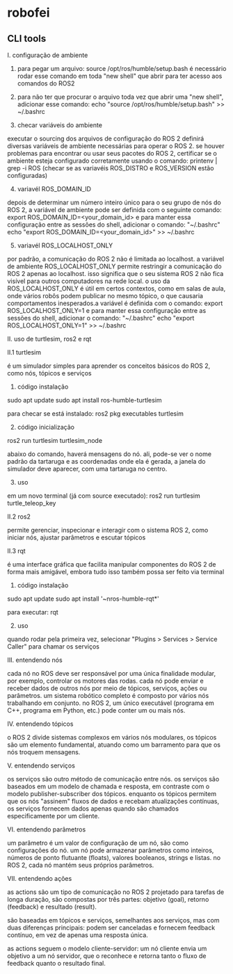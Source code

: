 # robofei

## CLI tools

I. configuração de ambiente

1. para pegar um arquivo: source /opt/ros/humble/setup.bash
é necessário rodar esse comando em toda "new shell" que abrir para ter acesso aos comandos do ROS2

2. para não ter que procurar o arquivo toda vez que abrir uma "new shell", adicionar esse comando:
echo "source /opt/ros/humble/setup.bash" >> ~/.bashrc

3. checar variáveis do ambiente

executar o sourcing dos arquivos de configuração do ROS 2 definirá diversas variáveis de ambiente necessárias para operar o ROS 2. se houver problemas para encontrar ou usar seus pacotes do ROS 2, certificar se o ambiente esteja configurado corretamente usando o comando:
printenv | grep -i ROS 
(checar se as variavéis ROS_DISTRO e ROS_VERSION estão configuradas)

4. variavél ROS_DOMAIN_ID

depois de determinar um número inteiro único para o seu grupo de nós do ROS 2, a variável de ambiente pode ser definida com o seguinte comando:
export ROS_DOMAIN_ID=<your_domain_id>
e para manter essa configuração entre as sessões do shell, adicionar o comando: "~/.bashrc"
echo "export ROS_DOMAIN_ID=<your_domain_id>" >> ~/.bashrc

5. variavél ROS_LOCALHOST_ONLY

por padrão, a comunicação do ROS 2 não é limitada ao localhost. a variável de ambiente ROS_LOCALHOST_ONLY permite restringir a comunicação do ROS 2 apenas ao localhost. isso significa que o seu sistema ROS 2 não fica visível para outros computadores na rede local. o uso da ROS_LOCALHOST_ONLY é útil em certos contextos, como em salas de aula, onde vários robôs podem publicar no mesmo tópico, o que causaria comportamentos inesperados.a variável é definida com o comando:
export ROS_LOCALHOST_ONLY=1
e para manter essa configuração entre as sessões do shell, adicionar o comando: "~/.bashrc"
echo "export ROS_LOCALHOST_ONLY=1" >> ~/.bashrc

II. uso de turtlesim, ros2 e rqt

II.1 turtlesim

é um simulador simples para aprender os conceitos básicos do ROS 2, como nós, tópicos e serviços

1. código instalação

sudo apt update
sudo apt install ros-humble-turtlesim

para checar se está instalado:
ros2 pkg executables turtlesim

2. código inicialização

ros2 run turtlesim turtlesim_node

abaixo do comando, haverá mensagens do nó. ali, pode-se ver o nome padrão da tartaruga e as coordenadas onde ela é gerada, a janela do simulador deve aparecer, com uma tartaruga no centro.

3. uso

em um novo terminal (já com source executado):
ros2 run turtlesim turtle_teleop_key

II.2 ros2

permite gerenciar, inspecionar e interagir com o sistema ROS 2, como iniciar nós, ajustar parâmetros e escutar tópicos

II.3 rqt

é uma interface gráfica que facilita manipular componentes do ROS 2 de forma mais amigável, embora tudo isso também possa ser feito via terminal

1. código instalação

sudo apt update
sudo apt install '~nros-humble-rqt*'

para executar:
rqt

2. uso

quando rodar pela primeira vez, selecionar "Plugins > Services > Service Caller" para chamar os serviços

III. entendendo nós

cada nó no ROS deve ser responsável por uma única finalidade modular, por exemplo, controlar os motores das rodas. cada nó pode enviar e receber dados de outros nós por meio de tópicos, serviços, ações ou parâmetros. um sistema robótico completo é composto por vários nós trabalhando em conjunto. no ROS 2, um único executável (programa em C++, programa em Python, etc.) pode conter um ou mais nós.

IV. entendendo tópicos

o ROS 2 divide sistemas complexos em vários nós modulares, os tópicos são um elemento fundamental, atuando como um barramento para que os nós troquem mensagens.

V. entendendo serviços

os serviços são outro método de comunicação entre nós. os serviços são baseados em um modelo de chamada e resposta, em contraste com o modelo publisher-subscriber dos tópicos. enquanto os tópicos permitem que os nós "assinem" fluxos de dados e recebam atualizações contínuas, os serviços fornecem dados apenas quando são chamados especificamente por um cliente.

VI. entendendo parâmetros

um parâmetro é um valor de configuração de um nó, são como configurações do nó. um nó pode armazenar parâmetros como inteiros, números de ponto flutuante (floats), valores booleanos, strings e listas. no ROS 2, cada nó mantém seus próprios parâmetros. 

VII. entendendo ações 

as actions são um tipo de comunicação no ROS 2 projetado para tarefas de longa duração, são compostas por três partes: objetivo (goal), retorno (feedback) e resultado (result).

são baseadas em tópicos e serviços, semelhantes aos serviços, mas com duas diferenças principais: podem ser canceladas e fornecem feedback contínuo, em vez de apenas uma resposta única.

as actions seguem o modelo cliente-servidor: um nó cliente envia um objetivo a um nó servidor, que o reconhece e retorna tanto o fluxo de feedback quanto o resultado final.
